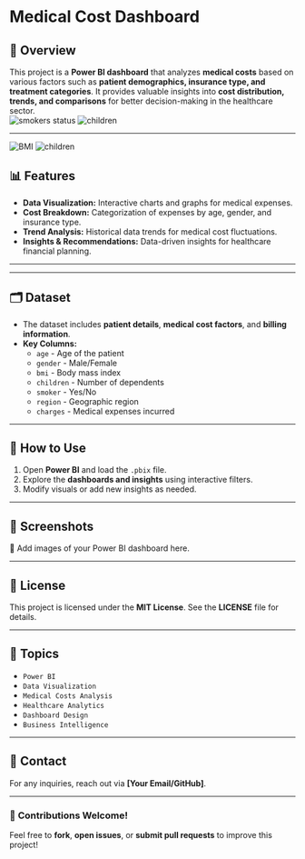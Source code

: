 # Medical Cost Dashboard  

## 📌 Overview  
This project is a **Power BI dashboard** that analyzes **medical costs** based on various factors such as **patient demographics, insurance type, and treatment categories**. It provides valuable insights into **cost distribution, trends, and comparisons** for better decision-making in the healthcare sector.  
![smokers status](https://github.com/user-attachments/assets/ca341573-89a9-4085-905e-231baab95959)
![children](https://github.com/user-attachments/assets/c37e5fbb-db8d-43a6-b9ad-d2848043801e)

---
![BMI](https://github.com/user-attachments/assets/6cd168af-3beb-46ba-a47f-893c470cc89d)
![children](https://github.com/user-attachments/assets/dc6ad58f-b343-4919-8470-920166448fe4)


## 📊 Features  
- **Data Visualization:** Interactive charts and graphs for medical expenses.  
- **Cost Breakdown:** Categorization of expenses by age, gender, and insurance type.  
- **Trend Analysis:** Historical data trends for medical cost fluctuations.  
- **Insights & Recommendations:** Data-driven insights for healthcare financial planning.  

---

---

## 🗂️ Dataset  
- The dataset includes **patient details**, **medical cost factors**, and **billing information**.  
- **Key Columns:**
  - `age` - Age of the patient  
  - `gender` - Male/Female  
  - `bmi` - Body mass index  
  - `children` - Number of dependents  
  - `smoker` - Yes/No  
  - `region` - Geographic region  
  - `charges` - Medical expenses incurred  

---

## 🚀 How to Use  
1. Open **Power BI** and load the `.pbix` file.  
2. Explore the **dashboards and insights** using interactive filters.  
3. Modify visuals or add new insights as needed.  

---

## 📌 Screenshots  
📸 Add images of your Power BI dashboard here.  

---

## 📜 License  
This project is licensed under the **MIT License**. See the **LICENSE** file for details.  

---

## 🔖 Topics  
- `Power BI`  
- `Data Visualization`  
- `Medical Costs Analysis`  
- `Healthcare Analytics`  
- `Dashboard Design`  
- `Business Intelligence`  

---

## 📩 Contact  
For any inquiries, reach out via **[Your Email/GitHub]**.  

---

### 🔹 **Contributions Welcome!**  
Feel free to **fork**, **open issues**, or **submit pull requests** to improve this project!  

